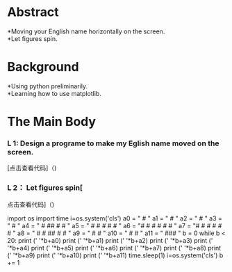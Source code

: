 # Abstract
 *Moving your English name horizontally on the screen.  
 *Let figures spin.

# Background
 *Using python preliminarily.  
 *Learning how to use matplotlib.

# The Main Body

### L 1:  Design a programe to make my Eglish name moved on the screen.
[点击查看代码]（)   

### L 2： Let figures spin[
点击查看代码]（)  

import os 
import time 
i=os.system('cls') 
a0 = "        #                           "
a1 = "        #                           "
a2 = "        #                           "
a3 = "        #                           "
a4 = "        #       ##           #    # "
a5 = "        #     #     #        #    # "
a6 = "#       #    #      #        #    # "
a7 = "#       #     #     #          #  # "
a8 = "  #  #          ##   #            # "
a9 = "                            #     # "
a10 = "                           #     # "
a11 = "                             ###   "
b = 0 
while b < 20: 
     print (' '*b+a0) 
     print (' '*b+a1) 
     print (' '*b+a2) 
     print (' '*b+a3) 
     print (' '*b+a4) 
     print (' '*b+a5) 
     print (' '*b+a6) 
     print (' '*b+a7) 
     print (' '*b+a8) 
     print (' '*b+a9) 
     print (' '*b+a10) 
     print (' '*b+a11) 
     time.sleep(1) 
     i=os.system('cls') 
     b += 1 
